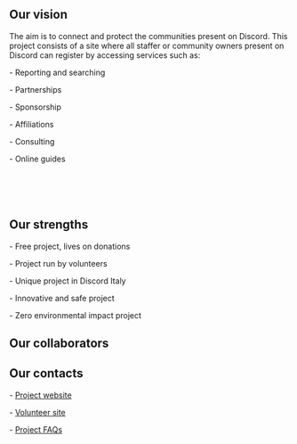Our vision
----------

The aim is to connect and protect the communities present on Discord. This project consists of a site where all staffer or community owners present on Discord can register by accessing services such as:

\- Reporting and searching

\- Partnerships

\- Sponsorship

\- Affiliations

\- Consulting

\- Online guides

ㅤ

ㅤ

Our strengths
-------------

\- Free project, lives on donations

\- Project run by volunteers

\- Unique project in Discord Italy

\- Innovative and safe project

\- Zero environmental impact project

Our collaborators
-----------------



Our contacts
------------

\- [Project website](https://safe.monnycraft.com/)

\- [Volunteer site](https://safe.monnycraft.com/s/volontari/it)

\- [Project FAQs](https://safe.monnycraft.com/s/FAQs/it)